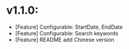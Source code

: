 # v1.1.0:
- [Feature] Configurable: StartDate, EndDate
- [Feature] Configurable: Search keywords
- [Feature] README add Chinese version